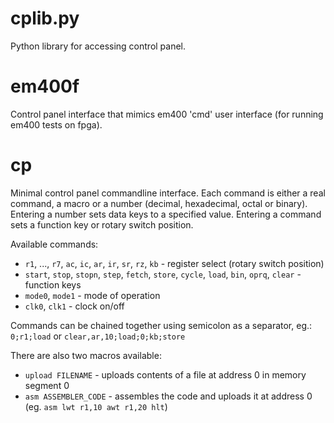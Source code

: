 cplib.py
===============================

Python library for accessing control panel.

em400f
===============================

Control panel interface that mimics em400 'cmd' user interface (for running em400 tests on fpga).

cp
===============================

Minimal control panel commandline interface. Each command is either a real command, a macro or a number
(decimal, hexadecimal, octal or binary). Entering a number sets data keys to a specified value.
Entering a command sets a function key or rotary switch position.

Available commands:

* `r1`, ..., `r7`, `ac`, `ic`, `ar`, `ir`, `sr`, `rz`, `kb` - register select (rotary switch position)
* `start`, `stop`, `stopn`, `step`, `fetch`, `store`, `cycle`, `load`, `bin`, `oprq`, `clear` - function keys
* `mode0`, `mode1` - mode of operation
* `clk0`, `clk1` - clock on/off

Commands can be chained together using semicolon as a separator, eg.: `0;r1;load` or `clear,ar,10;load;0;kb;store`

There are also two macros available:

* `upload FILENAME` - uploads contents of a file at address 0 in memory segment 0
* `asm ASSEMBLER_CODE` - assembles the code and uploads it at address 0 (eg. `asm lwt r1,10 awt r1,20 hlt`)
